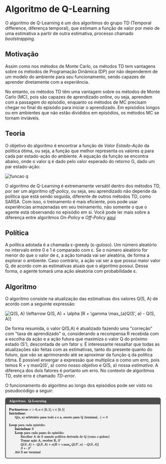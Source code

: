 # Algoritmo de Q-Learning

O algoritmo de Q-Learning é um dos algoritmos do grupo TD (Temporal difference, diferença temporal), que estimam a função de valor por meio de uma estimativa a partir de outra estimativa, processo chamado _bootstrapping_.

## Motivação

Assim como nos métodos de Monte Carlo, os métodos TD tem vantagens sobre os métodos de Programação Dinâmica (DP) por não dependerem de um modelo do ambiente para seu funcionamento, sendo capazes de aprender diretamente com a experiência.

No entanto, os métodos TD têm uma vantagem sobre os métodos de Monte Carlo (MC), pois são capazes de aprendizado _online_, ou seja, aprendem com a passagem do episódio, enquanto os métodos de MC precisam chegar no final do episódio para iniciar o aprendizado. Em episódios longos ou em ambientes que não estão divididos em episódios, os métodos MC se tornam inviáveis.

## Teoria

O objetivo do algoritmo é encontrar a função de *Valor Estado-Ação* da política ótima, ou seja, a função que melhor representa os valores *q* para cada par estado-ação do ambiente. A equação da função se encontra abaixo, onde o valor q é dado pelo valor esperado do retorno G, dado um par estado-ação:

![funcao q](https://camo.githubusercontent.com/003498f344a099b4d34d45aa2bc0841e562fa01e/68747470733a2f2f6c617465782e636f6465636f67732e636f6d2f6769662e6c617465783f715f5c706928732c61292673706163653b3d2673706163653b5c6d6174686f707b5c6d61746862627b457d5f5c70697d5b7b475f747d7c7b535f743d732c2673706163653b415f743d617d5d)

O algoritmo de Q-Learning é extremamente versátil dentro dos métodos TD, por ser um algoritmo _off-policy_, ou seja, seu aprendizado não depende da política que está sendo seguida, diferente de outros métodos TD, como SARSA. Com isso, o treinamento é mais eficiente, pois pode usar experiências armazenadas em seu treinamento, não somente o que o agente está observando no episódio em si. Você pode ler mais sobre a diferença entre algoritmos *On-Policy* e *Off-Policy* [aqui](Introdu%C3%A7%C3%A3o/On-Policy%20x%20Off-Policy)

## Política

A política adotada é a chamada ε-greedy (ε-guloso). Um número aleatório no intervalo entre 0 e 1 é comparado com ε. Se o número aleatório for menor do que o valor de ε, a ação tomada vai ser aleatória, de forma a explorar o ambiente. Caso contrário, a ação vai ser a que possui maior valor Q, de acordo com as estimativas atuais que o algoritmo possui. Dessa forma, o agente tomará uma ação aleatória com probabilidade ε.

## Algoritmo

O algoritmo consiste na atualização das estimativas dos valores Q(S, A) de acordo com a seguinte expressão:

<img src="https://latex.codecogs.com/svg.latex?Q(S,&space;A)&space;\leftarrow&space;Q(S,&space;A)&space;&plus;&space;\alpha&space;[R&space;&plus;&space;\gamma&space;\max_{a}Q(S',&space;a)&space;-&space;Q(S,&space;A)]" title="Q(S, A) \leftarrow Q(S, A) + \alpha [R + \gamma \max_{a}Q(S', a) - Q(S, A)]" />

De forma resumida, o valor Q(S,A) é atualizado fazendo uma "correção" com "taxa de aprendizado" &alpha;, considerando a recompensa R recebida com a escolha da ação e a ação futura que maximiza o valor Q do próximo estado (S'), descontada de um fator &gamma;. É interessante ressaltar que todas as atualizações são feitas com as estimativas, tanto do presente quanto do futuro, que vão se aprimorando até se aproximar da função q da política ótima. É possível enxergar a expressão que multiplica &alpha; como um erro, pois temos R + &gamma; maxQ(S', a) como nosso _objetivo_ e Q(S, a) nossa _estimativa_. A diferença dos dois fatores é portanto um erro. No contexto de algoritmos TD, este erro é chamado _TD-error_.

O funcionamento do algoritmo ao longo dos episódios pode ser visto no pseudocódigo a seguir:

![Algoritmo de Q-Learning](imgs/q-learning.svg)
